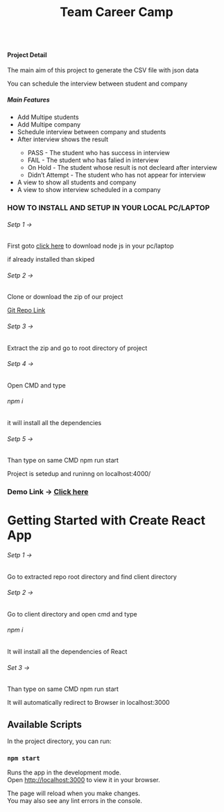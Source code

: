 <h1 align="center">Team Career Camp</h1> <br/><br/>

<h4>Project Detail</h4>
<p>The main aim of this project to generate the CSV file with json data</p>
<p>You can schedule the interview between student and company</p>


<h5>Main Features</h5>
<ul>
    <li>Add Multipe students</li>
    <li>Add Multipe company</li>
    <li>Schedule interview between company and students</li>
    <li>After interview shows the result</li>
    <ul>
        <li>PASS - The student who has success in interview</li>
        <li>FAIL - The student who has falied in interview</li>
        <li>On Hold - The student whose result is not decleard after interview</li>
        <li>Didn’t Attempt - The student who has not appear for interview</li>
    </ul>
    <li>A view to show all students and company</li>
    <li>A view to show interview scheduled in a company</li>
</ul>


<h3>HOW TO INSTALL AND SETUP IN YOUR LOCAL PC/LAPTOP</h3>
<h6>Setp 1 -></h6> <p>First goto <a href="https://nodejs.org/en">click here</a> to download node js in your pc/laptop</p>
</h6><p>if already installed than skiped</p>

<h6>Setp 2 -></h6><p>Clone or download the zip of our project</p>
<a href="https://github.com/Karimansari4/Team-Career-Camp.git">Git Repo Link</a>
<h6>Setp 3 -></h6><p>Extract the zip and go to root directory of project</p>
<h6>Setp 4 -></h6><p>Open CMD and type <h6>npm i</h6> it will install all the dependencies</p>
<h6>Setp 5 -></h6><p>Than type on same CMD npm run start</p>

<p>Project is setedup and runinng on localhost:4000/</p>

<h3>Demo Link -> <a href="https://team-career-camp.onrender.com">Click here</a></h3>

# Getting Started with Create React App

<h6>Setp 1 -></h6><p>Go to extracted repo root directory and find client directory</p>

<h6>Setp 2 -></h6><p>Go to client directory and open cmd and type</p> <h6>npm i</h6> <p>It will install all the dependencies of React</p>

<h6>Set 3 -></h6><p>Than type on same CMD npm run start</p>

<p>It will automatically redirect to Browser in localhost:3000</p>

## Available Scripts

In the project directory, you can run:

### `npm start`

Runs the app in the development mode.\
Open [http://localhost:3000](http://localhost:3000) to view it in your browser.

The page will reload when you make changes.\
You may also see any lint errors in the console.

